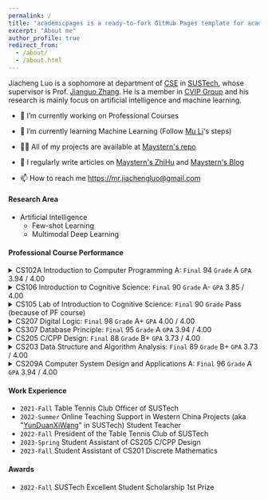 ```yaml
---
permalink: /
title: "academicpages is a ready-to-fork GitHub Pages template for academic personal websites"
excerpt: "About me"
author_profile: true
redirect_from: 
  - /about/
  - /about.html
---
```


Jiacheng Luo is a sophomore at department of [CSE](https://cse.sustech.edu.cn/) in [SUSTech](https://sustech.edu.cn/en/), whose supervisor is Prof. [Jianguo Zhang](https://www.sustech.edu.cn/zh/faculties/zhangjianguo.html). He is a member in [CVIP Group](https://faculty.sustech.edu.cn/zhangjg) and his research is mainly focus on artificial intelligence and machine learning.

- 🔭 I’m currently working on Professional Courses

- 🌱 I’m currently learning Machine Learning (Follow [Mu Li](https://space.bilibili.com/1567748478)'s steps)

- 👨‍💻 All of my projects are available at [Maystern's repo](https://github.com/Maystern?tab=repositories)

- 📝 I regularly write articles on [Maystern's ZhiHu](https://www.zhihu.com/people/hhh-40-88-74) and [Maystern's Blog](https://maystern.github.io)

- 📫 How to reach me https://mr.jiachengluo@gmail.com


#### Research Area

- Artificial Intelligence
  - Few-shot Learning
  - Multimodal Deep Learning

#### Professional Course Performance

<details>
  <summary>CS102A Introduction to Computer Programming A: <code>Final</code> 94  <code>Grade</code> A  <code>GPA</code> 3.94 / 4.00 </summary>
  <p><ul>
<li><code>Attendence</code> 8 / 10</li>
<li><code>Assignment</code> 530 / 500 (30 / 30 bonus for excellent bonus-exercise performance)</li>
<li><code>Project: Othello</code> 110 / 100 (10 / 10 bonus for excellent lecture performance)</li>
<li><code>Exam</code> 79 / 100</li>
<li><code>Final</code> 94  <code>Grade</code> A  <code>GPA</code> 3.94 / 4.00</li>
</ul>
</li>
</ul>
</p>
</details>

<details>
  <summary>CS106 Introduction to Cognitive Science: <code>Final</code> 90  <code>Grade</code> A-  <code>GPA</code> 3.85 / 4.00 </summary>
  <p><ul>
<li><code>Class Performance</code> 8 / 10</li>
<li><code>Course Frontier Discussion Report</code> 17 / 20</li>
<li><code>Project: Peer Learning Survey</code> 47 / 50</li>
<li><code>Final Exam：Take Home Essay</code>  18 / 20</li>
<li><code>Final</code> 90  <code>Grade</code> A-  <code>GPA</code> 3.85 / 4.00</li>
</ul>
</p>
</details>
<details>
  <summary>CS105 Lab of Introduction to Cognitive Science: <code>Final</code> 90  <code>Grade</code> Pass (because of PF course)</summary>
  <p><ul>
<li><code>Attendance</code> 17 / 20</li>
<li><code>Homework</code> 26 / 30</li>
<li><code>Project: Peer Learning Survey</code> 47 / 50</li>
<li><code>Final</code> 90  <code>Grade</code> Pass (because of PF course)</li>
</ul>
</p>
</details>
<details>
  <summary> CS207 Digital Logic: <code>Final</code> 98  <code>Grade</code> A+ <code>GPA</code> 4.00 / 4.00 </summary>
  <p><ul>
<li><code>Attendance in Labs</code> 5 / 5, <code>Attendance in Lectures</code> 5 / 5</li>
<li><code>Assignment</code> 99.75 / 100</li>
<li><code>Project: A Real Car</code> 27 / 20 (8 / 8 bonus for excellent performance)</li>
<li><code>Mid-Exam</code> 69.5 / 100</li>
<li><code>Final-Exam</code> 83 / 100</li>
<li><code>Final</code> 98  <code>Grade</code> A+ <code>GPA</code> 4.00 / 4.00</li>
</ul>
</p>
</details>

<details>
  <summary>CS307 Database Principle: <code>Final</code> 95  <code>Grade</code> A <code>GPA</code> 3.94 / 4.00 </summary>
  <p><ul>
<li><code>Attendance</code> 10 / 10</li>
<li><code>Assignment</code> 100 / 100</li>
<li><code>Project: SUSTC</code> 103 / 100 (no bonus here)</li>
<li><code>Exam</code> 82 / 100</li>
<li><code>Final</code> 95  <code>Grade</code> A <code>GPA</code> 3.94 / 4.00</li>
</ul>
</p>
</details>


<details>
  <summary>CS205 C/CPP Design: <code>Final</code> 88  <code>Grade</code> B+ <code>GPA</code> 3.73 / 4.00 </summary>
  <p><ul>
<li><code>Lecture Exercise</code> 98.3 / 100</li>
<li><code>Lab Exercise</code> 100 / 100</li>
<li><code>Project: Average score of 5 Projects</code> 92.6 / 100</li>
<li><code>Exam</code> 70 / 100</li>
<li><code>Final</code> 88  <code>Grade</code> B+ <code>GPA</code> 3.73 / 4.00</li>
</ul>
</p>
</details>
<details>
  <summary>CS203 Data Structure and Algorithm Analysis: <code>Final</code> 89  <code>Grade</code> B+ <code>GPA</code> 3.73 / 4.00 </summary>
  <p><ul>
<li><code>Attendance</code> 100 / 100</li>
<li><code>Lab Exercise</code> 100 / 100</li>
<li><code>Quiz1</code> 59 / 100</li>
<li><code>Quiz2</code> 100 / 100</li>
<li><code>Mid-Exam</code> 85 / 100</li>
<li><code>Final-Exam</code> 80 / 100</li>
<li><code>Bonus</code> +2</li>
<li><code>Final</code> 89  <code>Grade</code> B+ <code>GPA</code> 3.73 / 4.00</li>
</ul>
</p>
</details>
<details>
  <summary>CS209A Computer System Design and Applications A: <code>Final</code> 96  <code>Grade</code> A <code>GPA</code> 3.94 / 4.00 </summary>
  <p><ul>
  <li><code>Quiz1</code> 6 / 7	<code>Quiz2</code>	8 / 8	<code>Quiz3</code>	10 / 10</li><li><code>Assignment1</code> 100 / 100 <code>Assignment2</code> 112 / 100 </li><li><code>Standardization</code> 4 / 4</li><li><code>Lab</code> 16 / 15</li><li><code>project</code> 99.5 / 100 （+ bous <code>1.8 / 2.0</code>)</li><li><code>Final-Exam</code> 73.5 /100</li><li><code>Final</code> 96  <code>Grade</code> A <code>GPA</code> 3.94 / 4.00</li></ul>
</details>



<!--
这是一段
多行注释。
- CS102A Introduction to Computer Programming A
  - `Attendence` 8 / 10
  - `Assignment` 530 / 500 (30 / 30 bonus for excellent bonus-exercise performance)
  - `Project: Othello` 110 / 100 (10 / 10 bonus for excellent lecture performance)
  - `Exam` 79 / 100
  - `Final` 94  `Grade` A  `GPA` 3.94 / 4.00
- CS106 Introduction to Cognitive Science
  - `Class Performance` 8 / 10
  - `Course Frontier Discussion Report` 17 / 20
  - `Project: Peer Learning Survey` 47 / 50
  - `Final Exam：Take Home Essay`  18 / 20
  - `Final` 90  `Grade` A-  `GPA` 3.85 / 4.00
- CS105 Lab of Introduction to Cognitive Science
  - `Attendance` 17 / 20
  - `Homework` 26 / 30
  - `Project: Peer Learning Survey` 47 / 50
  - `Final` 90  `Grade` Pass (because of PF course)
- CS207 Digital Logic
  - `Attendance in Labs` 5 / 5, `Attendance in Lectures` 5 / 5
  - `Assignment` 99.75 / 100
  - `Project: A Real Car` 27 / 20 (8 / 8 bonus for excellent performance)
  - `Mid-Exam` 69.5 / 100
  - `Final-Exam` 83 / 100
  - `Final` 98  `Grade` A+ `GPA` 4.00 / 4.00
- CS307 Database Principle
  - `Attendance` 10 / 10
  - `Assignment` 100 / 100
  - `Project: SUSTC` 103 / 100 (no bonus here)
  - `Exam` 82 / 100
  - `Final` 95  `Grade` A `GPA` 3.94 / 4.00
- CS205 C/CPP Design
  - `Lecture Exercise` 98.3 / 100
  - `Lab Exercise` 100 / 100
  - `Project: Average score of 5 Projects` 92.6 / 100
  - `Exam` 70 / 100
  - `Final` 88  `Grade` B+ `GPA` 3.73 / 4.00
 - CS203 Data Structure and Algorithm Analysis
  - `Attendance` 100 / 100
  - `Lab Exercise` 100 / 100
  - `Quiz1` 59 / 100
  - `Quiz2` 100 / 100
  - `Mid-Exam` 85 / 100
  - `Final-Exam` 80 / 100
  - `Bonus` +2
  - `Final` 89  `Grade` B+ `GPA` 3.73 / 4.00
 - CS209A Computer System Design and Applications A
  - `Quiz1` 6 / 7	`Quiz2`	8 / 8	`Quiz3`	10 / 10
  - `Assignment1` 100 / 100 `Assignment2` 112 / 100 
  - `Standardization` 4 / 4
  - `Lab` 16 / 15
  - `project` 99.5 / 100 （+ bous `1.8 / 2.0`)
  - `Final-Exam` 73.5 /100
  - `Final` 96  `Grade` A `GPA` 3.94 / 4.00
-->

#### Work Experience
- `2021-Fall` Table Tennis Club Officer of SUSTech
- `2022-Summer` Online Teaching Support in Western China Projects (aka "[YunDuanXiWang](https://space.bilibili.com/1142024190)" in SUSTech) Student Teacher 
- `2022-Fall` President of the Table Tennis Club of SUSTech
- `2023-Spring` Student Assistant of CS205 C/CPP Design
- `2023-Fall` Student Assistant of CS201 Discrete Mathematics
#### Awards
- `2022-Fall` SUSTech Excellent Student Scholarship 1st Prize 
